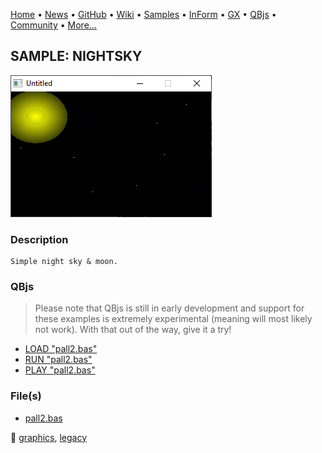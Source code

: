 [Home](https://qb64.com) • [News](../../news.md) • [GitHub](https://github.com/QB64Official/qb64) • [Wiki](https://github.com/QB64Official/qb64/wiki) • [Samples](../../samples.md) • [InForm](../../inform.md) • [GX](../../gx.md) • [QBjs](../../qbjs.md) • [Community](../../community.md) • [More...](../../more.md)

## SAMPLE: NIGHTSKY

![screenshot.png](img/screenshot.png)

### Description

```text
Simple night sky & moon.
```

### QBjs

> Please note that QBjs is still in early development and support for these examples is extremely experimental (meaning will most likely not work). With that out of the way, give it a try!

* [LOAD "pall2.bas"](https://v6p9d9t4.ssl.hwcdn.net/html/5963335/index.html?src=https://qb64.com/samples/nightsky/src/pall2.bas)
* [RUN "pall2.bas"](https://v6p9d9t4.ssl.hwcdn.net/html/5963335/index.html?mode=auto&src=https://qb64.com/samples/nightsky/src/pall2.bas)
* [PLAY "pall2.bas"](https://v6p9d9t4.ssl.hwcdn.net/html/5963335/index.html?mode=play&src=https://qb64.com/samples/nightsky/src/pall2.bas)

### File(s)

* [pall2.bas](src/pall2.bas)

🔗 [graphics](../graphics.md), [legacy](../legacy.md)
